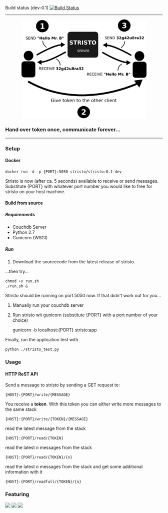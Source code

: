 Build status (dev-0.1) [![Build Status](https://travis-ci.org/stristo/stristo.svg?branch=dev-0.1)](https://travis-ci.org/stristo/stristo)

---

<center>
<img href="http://stristo.com" src="./assets/concept.png" width="400">
</center>


### Hand over token once, communicate forever...


---

### Setup

#### Docker

    docker run -d -p {PORT}:5050 stristo/stristo:0.1-dev

Stristo is now (after ca. 5 seconds) available to receive or send messages.
Substitute {PORT} with whatever port number you would like to free for stristo on your host machine.

#### Build from source

##### Requirements

- Couchdb Server
- Python 2.7
- Gunicorn (WSGI)

##### Run

1. Download the sourcecode from the latest release of stristo.

...then try...

    chmod +x run.sh
    ./run.sh &

Stristo should be running on port 5050 now.
If that didn't work out for you...

1. Manually run your couchdb server
2. Run stristo wit gunicorn (substitute {PORT} with a port number of your choice)


    gunicorn -b localhost:{PORT} stristo:app

Finally, run the application test with

    python ./stristo_test.py

### Usage

#### HTTP ReST API

Send a message to stristo by sending a GET request to:

    {HOST}:{PORT}/write/{MESSAGE}

You receive a **token**. With this token you can either write more messages to the same stack

    {HOST}:{PORT}/write/{TOKEN}/{MESSAGE}

read the latest message from the stack

    {HOST}:{PORT}/read/{TOKEN}

read the latest *n* messages from the stack

    {HOST}:{PORT}/read/{TOKEN}/{n}

read the latest *n* messages from the stack and get some additional information with it

    {HOST}:{PORT}/readfull/{TOKEN}/{n}




### Featuring

<img href="http://flask.pocoo.org" src="http://flask.pocoo.org/docs/0.10/_static/flask.png" width="100">
<img href="http://couchdb.apache.org/" src="http://static.thegeekstuff.com/wp-content/uploads/2012/06/couchdb-logo.png" width="100">
<img href="https://www.docker.com/" src="https://pbs.twimg.com/profile_images/378800000124779041/fbbb494a7eef5f9278c6967b6072ca3e_400x400.png" width="100">
